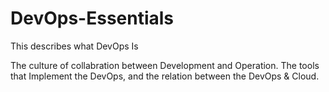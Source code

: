 # DevOps-Essentials
This describes what DevOps Is

The culture of collabration between Development and Operation. The tools that Implement the DevOps, and the relation between the DevOps & Cloud.


